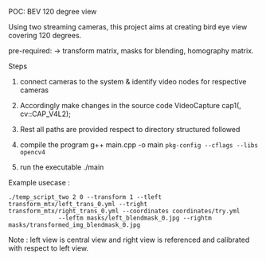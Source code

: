 POC: BEV 120 degree view

Using two streaming cameras, this project aims at creating bird eye view covering 120 degrees.

pre-required: 
	-> transform matrix, masks for blending, homography matrix.

Steps 

1. connect cameras to the system & identify video nodes for respective cameras

2. Accordingly make changes in the source code 
	VideoCapture cap1(<video-node>, cv::CAP_V4L2);

3. Rest all paths are provided respect to directory structured followed

4. compile the program
	g++ main.cpp -o main `pkg-config --cflags --libs opencv4`	

5. run the executable
	./main <args>

Example usecase :

	./temp_script_two 2 0 --transform 1 --tleft transform_mtx/left_trans_0.yml --tright transform_mtx/right_trans_0.yml --coordinates coordinates/try.yml 
			      --leftm masks/left_blendmask_0.jpg --rightm masks/transformed_img_blendmask_0.jpg


Note : left view is central view and right view is referenced and calibrated with respect to left view.
